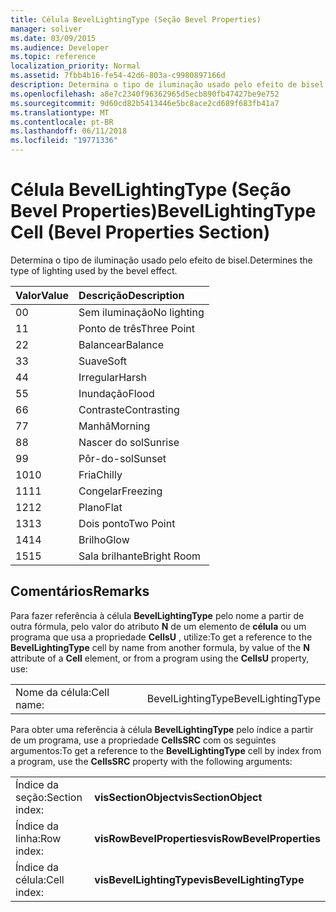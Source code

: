 ```yaml
---
title: Célula BevelLightingType (Seção Bevel Properties)
manager: soliver
ms.date: 03/09/2015
ms.audience: Developer
ms.topic: reference
localization_priority: Normal
ms.assetid: 7fbb4b16-fe54-42d6-803a-c9980897166d
description: Determina o tipo de iluminação usado pelo efeito de bisel.
ms.openlocfilehash: a8e7c2340f96362965d5ecb890fb47427be9e752
ms.sourcegitcommit: 9d60cd82b5413446e5bc8ace2cd689f683fb41a7
ms.translationtype: MT
ms.contentlocale: pt-BR
ms.lasthandoff: 06/11/2018
ms.locfileid: "19771336"
---
```

# <a name="bevellightingtype-cell-bevel-properties-section"></a><span data-ttu-id="98048-103">Célula BevelLightingType (Seção Bevel Properties)</span><span class="sxs-lookup"><span data-stu-id="98048-103">BevelLightingType Cell (Bevel Properties Section)</span></span>

<span data-ttu-id="98048-104">Determina o tipo de iluminação usado pelo efeito de bisel.</span><span class="sxs-lookup"><span data-stu-id="98048-104">Determines the type of lighting used by the bevel effect.</span></span>
  
|<span data-ttu-id="98048-105">**Valor**</span><span class="sxs-lookup"><span data-stu-id="98048-105">**Value**</span></span>|<span data-ttu-id="98048-106">**Descrição**</span><span class="sxs-lookup"><span data-stu-id="98048-106">**Description**</span></span>|
|:-----|:-----|
|<span data-ttu-id="98048-107">0</span><span class="sxs-lookup"><span data-stu-id="98048-107">0</span></span>  <br/> |<span data-ttu-id="98048-108">Sem iluminação</span><span class="sxs-lookup"><span data-stu-id="98048-108">No lighting</span></span>  <br/> |
|<span data-ttu-id="98048-109">1</span><span class="sxs-lookup"><span data-stu-id="98048-109">1</span></span>  <br/> |<span data-ttu-id="98048-110">Ponto de três</span><span class="sxs-lookup"><span data-stu-id="98048-110">Three Point</span></span>  <br/> |
|<span data-ttu-id="98048-111">2</span><span class="sxs-lookup"><span data-stu-id="98048-111">2</span></span>  <br/> |<span data-ttu-id="98048-112">Balancear</span><span class="sxs-lookup"><span data-stu-id="98048-112">Balance</span></span>  <br/> |
|<span data-ttu-id="98048-113">3</span><span class="sxs-lookup"><span data-stu-id="98048-113">3</span></span>  <br/> |<span data-ttu-id="98048-114">Suave</span><span class="sxs-lookup"><span data-stu-id="98048-114">Soft</span></span>  <br/> |
|<span data-ttu-id="98048-115">4</span><span class="sxs-lookup"><span data-stu-id="98048-115">4</span></span>  <br/> |<span data-ttu-id="98048-116">Irregular</span><span class="sxs-lookup"><span data-stu-id="98048-116">Harsh</span></span>  <br/> |
|<span data-ttu-id="98048-117">5</span><span class="sxs-lookup"><span data-stu-id="98048-117">5</span></span>  <br/> |<span data-ttu-id="98048-118">Inundação</span><span class="sxs-lookup"><span data-stu-id="98048-118">Flood</span></span>  <br/> |
|<span data-ttu-id="98048-119">6</span><span class="sxs-lookup"><span data-stu-id="98048-119">6</span></span>  <br/> |<span data-ttu-id="98048-120">Contraste</span><span class="sxs-lookup"><span data-stu-id="98048-120">Contrasting</span></span>  <br/> |
|<span data-ttu-id="98048-121">7</span><span class="sxs-lookup"><span data-stu-id="98048-121">7</span></span>  <br/> |<span data-ttu-id="98048-122">Manhã</span><span class="sxs-lookup"><span data-stu-id="98048-122">Morning</span></span>  <br/> |
|<span data-ttu-id="98048-123">8</span><span class="sxs-lookup"><span data-stu-id="98048-123">8</span></span>  <br/> |<span data-ttu-id="98048-124">Nascer do sol</span><span class="sxs-lookup"><span data-stu-id="98048-124">Sunrise</span></span>  <br/> |
|<span data-ttu-id="98048-125">9</span><span class="sxs-lookup"><span data-stu-id="98048-125">9</span></span>  <br/> |<span data-ttu-id="98048-126">Pôr-do-sol</span><span class="sxs-lookup"><span data-stu-id="98048-126">Sunset</span></span>  <br/> |
|<span data-ttu-id="98048-127">10</span><span class="sxs-lookup"><span data-stu-id="98048-127">10</span></span>  <br/> |<span data-ttu-id="98048-128">Fria</span><span class="sxs-lookup"><span data-stu-id="98048-128">Chilly</span></span>  <br/> |
|<span data-ttu-id="98048-129">11</span><span class="sxs-lookup"><span data-stu-id="98048-129">11</span></span>  <br/> |<span data-ttu-id="98048-130">Congelar</span><span class="sxs-lookup"><span data-stu-id="98048-130">Freezing</span></span>  <br/> |
|<span data-ttu-id="98048-131">12</span><span class="sxs-lookup"><span data-stu-id="98048-131">12</span></span>  <br/> |<span data-ttu-id="98048-132">Plano</span><span class="sxs-lookup"><span data-stu-id="98048-132">Flat</span></span>  <br/> |
|<span data-ttu-id="98048-133">13</span><span class="sxs-lookup"><span data-stu-id="98048-133">13</span></span>  <br/> |<span data-ttu-id="98048-134">Dois ponto</span><span class="sxs-lookup"><span data-stu-id="98048-134">Two Point</span></span>  <br/> |
|<span data-ttu-id="98048-135">14</span><span class="sxs-lookup"><span data-stu-id="98048-135">14</span></span>  <br/> |<span data-ttu-id="98048-136">Brilho</span><span class="sxs-lookup"><span data-stu-id="98048-136">Glow</span></span>  <br/> |
|<span data-ttu-id="98048-137">15</span><span class="sxs-lookup"><span data-stu-id="98048-137">15</span></span>  <br/> |<span data-ttu-id="98048-138">Sala brilhante</span><span class="sxs-lookup"><span data-stu-id="98048-138">Bright Room</span></span>  <br/> |
   
## <a name="remarks"></a><span data-ttu-id="98048-139">Comentários</span><span class="sxs-lookup"><span data-stu-id="98048-139">Remarks</span></span>

<span data-ttu-id="98048-140">Para fazer referência à célula **BevelLightingType** pelo nome a partir de outra fórmula, pelo valor do atributo **N** de um elemento de **célula** ou um programa que usa a propriedade **CellsU** , utilize:</span><span class="sxs-lookup"><span data-stu-id="98048-140">To get a reference to the **BevelLightingType** cell by name from another formula, by value of the **N** attribute of a **Cell** element, or from a program using the **CellsU** property, use:</span></span> 
  
|||
|:-----|:-----|
|<span data-ttu-id="98048-141">Nome da célula:</span><span class="sxs-lookup"><span data-stu-id="98048-141">Cell name:</span></span>  <br/> |<span data-ttu-id="98048-142">BevelLightingType</span><span class="sxs-lookup"><span data-stu-id="98048-142">BevelLightingType</span></span>  <br/> |
   
<span data-ttu-id="98048-143">Para obter uma referência à célula **BevelLightingType** pelo índice a partir de um programa, use a propriedade **CellsSRC** com os seguintes argumentos:</span><span class="sxs-lookup"><span data-stu-id="98048-143">To get a reference to the **BevelLightingType** cell by index from a program, use the **CellsSRC** property with the following arguments:</span></span> 
  
|||
|:-----|:-----|
|<span data-ttu-id="98048-144">Índice da seção:</span><span class="sxs-lookup"><span data-stu-id="98048-144">Section index:</span></span>  <br/> |<span data-ttu-id="98048-145">**visSectionObject**</span><span class="sxs-lookup"><span data-stu-id="98048-145">**visSectionObject**</span></span> <br/> |
|<span data-ttu-id="98048-146">Índice da linha:</span><span class="sxs-lookup"><span data-stu-id="98048-146">Row index:</span></span>  <br/> |<span data-ttu-id="98048-147">**visRowBevelProperties**</span><span class="sxs-lookup"><span data-stu-id="98048-147">**visRowBevelProperties**</span></span> <br/> |
|<span data-ttu-id="98048-148">Índice da célula:</span><span class="sxs-lookup"><span data-stu-id="98048-148">Cell index:</span></span>  <br/> |<span data-ttu-id="98048-149">**visBevelLightingType**</span><span class="sxs-lookup"><span data-stu-id="98048-149">**visBevelLightingType**</span></span> <br/> |
   


